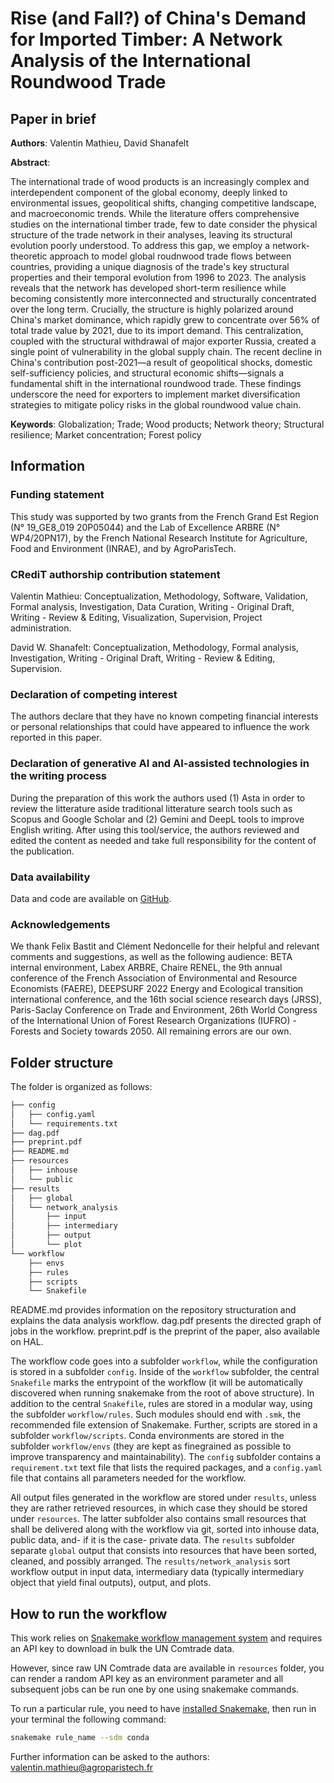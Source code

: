 # Rise (and Fall?) of China's Demand for Imported Timber: A Network Analysis of the International Roundwood Trade

## Paper in brief

**Authors**: Valentin Mathieu, David Shanafelt

**Abstract**:

The international trade of wood products is an increasingly complex and interdependent component of the global economy, deeply linked to environmental issues, geopolitical shifts, changing competitive landscape, and macroeconomic trends.
While the literature offers comprehensive studies on the international timber trade, few to date consider the physical structure of the trade network in their analyses, leaving its structural evolution poorly understood.
To address this gap, we employ a network-theoretic approach to model global roudnwood trade flows between countries, providing a unique diagnosis of the trade's key structural properties and their temporal evolution from 1996 to 2023.
The analysis reveals that the network has developed short-term resilience while becoming consistently more interconnected and structurally concentrated over the long term.
Crucially, the structure is highly polarized around China's market dominance, which rapidly grew to concentrate over 56% of total trade value by 2021, due to its import demand.
This centralization, coupled with the structural withdrawal of major exporter Russia, created a single point of vulnerability in the global supply chain.
The recent decline in China's contribution post-2021—a result of geopolitical shocks, domestic self-sufficiency policies, and structural economic shifts—signals a fundamental shift in the international roundwood trade.
These findings underscore the need for exporters to implement market diversification strategies to mitigate policy risks in the global roundwood value chain.

**Keywords**: Globalization; Trade; Wood products; Network theory; Structural resilience; Market concentration; Forest policy

## Information

### Funding statement

This study was supported by two grants from the French Grand Est Region (N° 19_GE8_019 20P05044) and the Lab of Excellence ARBRE (N° WP4/20PN17), by the French National Research Institute for Agriculture, Food and Environment (INRAE), and by AgroParisTech.

### CRediT authorship contribution statement

Valentin Mathieu: Conceptualization, Methodology, Software, Validation, Formal analysis, Investigation, Data Curation, Writing - Original Draft, Writing - Review & Editing, Visualization, Supervision, Project administration. 

David W. Shanafelt: Conceptualization, Methodology, Formal analysis, Investigation, Writing - Original Draft, Writing - Review & Editing, Supervision.

### Declaration of competing interest

The authors declare that they have no known competing financial interests or personal relationships that could have appeared to influence the work reported in this paper.

### Declaration of generative AI and AI-assisted technologies in the writing process

During the preparation of this work the authors used (1) Asta in order to review the litterature aside traditional litterature search tools such as Scopus and Google Scholar and (2) Gemini and DeepL tools to improve English writing. After using this tool/service, the authors reviewed and edited the content as needed and take full responsibility for the content of the publication.

### Data availability

Data and code are available on [GitHub](https://github.com/vlmathieu/trade_network_analysis).

### Acknowledgements

We thank Felix Bastit and Clément Nedoncelle for their helpful and relevant comments and suggestions, as well as the following audience: BETA internal environment, Labex ARBRE, Chaire RENEL, the 9th annual conference of the French Association of Environmental and Resource Economists (FAERE), DEEPSURF 2022 Energy and Ecological transition international conference, and the 16th social science research days (JRSS), Paris-Saclay Conference on Trade and Environment, 26th World Congress of the International Union of Forest Research Organizations (IUFRO) - Forests and Society towards 2050. All remaining errors are our own.

## Folder structure
The folder is organized as follows:

```bash
├── config
│   ├── config.yaml
│   └── requirements.txt
├── dag.pdf
├── preprint.pdf
├── README.md
├── resources
│   ├── inhouse
│   └── public
├── results
│   ├── global
│   └── network_analysis
│       ├── input
│       ├── intermediary
│       ├── output
│       └── plot
└── workflow
    ├── envs
    ├── rules
    ├── scripts
    └── Snakefile
```

README.md provides information on the repository structuration and explains the data analysis workflow.
dag.pdf presents the directed graph of jobs in the workflow.
preprint.pdf is the preprint of the paper, also available on HAL.
 
The workflow code goes into a subfolder `workflow`, while the configuration is stored in a subfolder `config`. 
Inside of the `workflow` subfolder, the central `Snakefile` marks the entrypoint of the workflow (it will be automatically discovered when running snakemake from the root of above structure). 
In addition to the central `Snakefile`, rules are stored in a modular way, using the subfolder `workflow/rules`. 
Such modules should end with `.smk`, the recommended file extension of Snakemake. 
Further, scripts are stored in a subfolder `workflow/scripts`. 
Conda environments are stored in the subfolder `workflow/envs` (they are kept as finegrained as possible to improve transparency and maintainability).
The `config` subfolder contains a `requirement.txt` text file that lists the required packages, and a `config.yaml` file that contains all parameters needed for the workflow.

All output files generated in the workflow are stored under `results`, unless they are rather retrieved resources, in which case they should be stored under `resources`. 
The latter subfolder also contains small resources that shall be delivered along with the workflow via git, sorted into inhouse data, public data, and- if it is the case- private data.
The `results` subfolder separate `global` output that consists into resources that have been sorted, cleaned, and possibly arranged. The `results/network_analysis` sort workflow output in input data, intermediary data (typically intermediary object that yield final outputs), output, and plots. 

## How to run the workflow

This work relies on [Snakemake workflow management system](https://snakemake.readthedocs.io/en/stable/) and requires an API key to download in bulk the UN Comtrade data.

However, since raw UN Comtrade data are available in `resources` folder, you can render a random API key as an environment parameter and all subsequent jobs can be run one by one using snakemake commands.

To run a particular rule, you need to have [installed Snakemake](https://snakemake.readthedocs.io/en/stable/getting_started/installation.html), then run in your terminal the following command:

```zsh
snakemake rule_name --sdm conda
```

Further information can be asked to the authors: [valentin.mathieu@agroparistech.fr](mailto:valentin.mathieu@agroparistech.fr)
